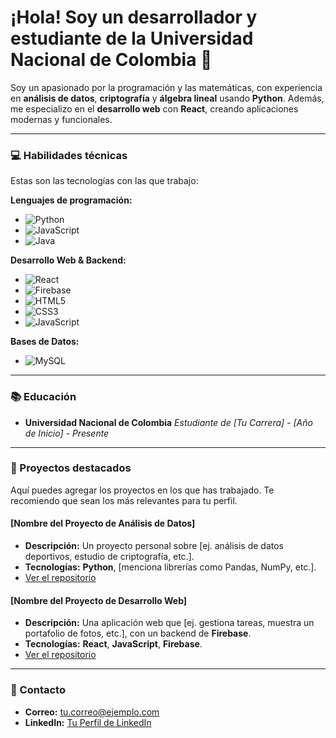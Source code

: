 # ¡Hola! Soy un desarrollador y estudiante de la Universidad Nacional de Colombia 👋

Soy un apasionado por la programación y las matemáticas, con experiencia en **análisis de datos**, **criptografía** y **álgebra lineal** usando **Python**. Además, me especializo en el **desarrollo web** con **React**, creando aplicaciones modernas y funcionales.

---

### 💻 Habilidades técnicas

Estas son las tecnologías con las que trabajo:

**Lenguajes de programación:**
- ![Python](https://img.shields.io/badge/Python-3776AB?style=for-the-badge&logo=python&logoColor=white)
- ![JavaScript](https://img.shields.io/badge/JavaScript-F7DF1E?style=for-the-badge&logo=javascript&logoColor=black)
- ![Java](https://img.shields.io/badge/Java-007396?style=for-the-badge&logo=java&logoColor=white)

**Desarrollo Web & Backend:**
- ![React](https://img.shields.io/badge/React-61DAFB?style=for-the-badge&logo=react&logoColor=black)
- ![Firebase](https://img.shields.io/badge/Firebase-FFCA28?style=for-the-badge&logo=firebase&logoColor=black)
- ![HTML5](https://img.shields.io/badge/HTML5-E34F26?style=for-the-badge&logo=html5&logoColor=white)
- ![CSS3](https://img.shields.io/badge/CSS3-1572B6?style=for-the-badge&logo=css3&logoColor=white)
- ![JavaScript](https://img.shields.io/badge/JavaScript-F7DF1E?style=for-the-badge&logo=javascript&logoColor=black)

**Bases de Datos:**
- ![MySQL](https://img.shields.io/badge/MySQL-4479A1?style=for-the-badge&logo=mysql&logoColor=white)

---

### 📚 Educación

- **Universidad Nacional de Colombia**
  *Estudiante de [Tu Carrera] - [Año de Inicio] - Presente*

---

### 🚀 Proyectos destacados

Aquí puedes agregar los proyectos en los que has trabajado. Te recomiendo que sean los más relevantes para tu perfil.

#### [Nombre del Proyecto de Análisis de Datos]

- **Descripción:** Un proyecto personal sobre [ej. análisis de datos deportivos, estudio de criptografía, etc.].
- **Tecnologías:** **Python**, [menciona librerías como Pandas, NumPy, etc.].
- [Ver el repositorio](https://github.com/tu-usuario/nombre-del-repo)

#### [Nombre del Proyecto de Desarrollo Web]

- **Descripción:** Una aplicación web que [ej. gestiona tareas, muestra un portafolio de fotos, etc.], con un backend de **Firebase**.
- **Tecnologías:** **React**, **JavaScript**, **Firebase**.
- [Ver el repositorio](https://github.com/tu-usuario/nombre-del-repo)

---

### 💬 Contacto

- **Correo:** [tu.correo@ejemplo.com](mailto:tu.correo@ejemplo.com)
- **LinkedIn:** [Tu Perfil de LinkedIn](https://www.linkedin.com/in/tu-perfil)
